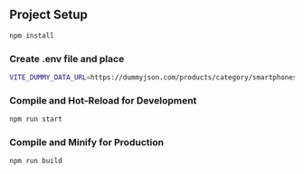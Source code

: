 ## Project Setup

```sh
npm install
```

### Create .env file and place

```sh
VITE_DUMMY_DATA_URL=https://dummyjson.com/products/category/smartphones
```

### Compile and Hot-Reload for Development

```sh
npm run start
```

### Compile and Minify for Production

```sh
npm run build
```



